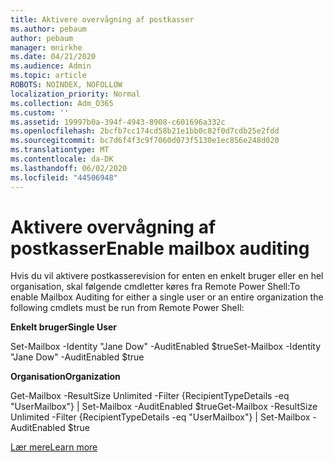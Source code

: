 ```yaml
---
title: Aktivere overvågning af postkasser
ms.author: pebaum
author: pebaum
manager: mnirkhe
ms.date: 04/21/2020
ms.audience: Admin
ms.topic: article
ROBOTS: NOINDEX, NOFOLLOW
localization_priority: Normal
ms.collection: Adm_O365
ms.custom: ''
ms.assetid: 19997b0a-394f-4943-8908-c601696a332c
ms.openlocfilehash: 2bcfb7cc174cd58b21e1bb0c82f0d7cdb25e2fdd
ms.sourcegitcommit: bc7d6f4f3c9f7060d073f5130e1ec856e248d020
ms.translationtype: MT
ms.contentlocale: da-DK
ms.lasthandoff: 06/02/2020
ms.locfileid: "44506948"
---
```

# <a name="enable-mailbox-auditing"></a><span data-ttu-id="ccf99-102">Aktivere overvågning af postkasser</span><span class="sxs-lookup"><span data-stu-id="ccf99-102">Enable mailbox auditing</span></span>

<span data-ttu-id="ccf99-103">Hvis du vil aktivere postkasserevision for enten en enkelt bruger eller en hel organisation, skal følgende cmdletter køres fra Remote Power Shell:</span><span class="sxs-lookup"><span data-stu-id="ccf99-103">To enable Mailbox Auditing for either a single user or an entire organization the following cmdlets must be run from Remote Power Shell:</span></span>
  
 <span data-ttu-id="ccf99-104">**Enkelt bruger**</span><span class="sxs-lookup"><span data-stu-id="ccf99-104">**Single User**</span></span>
  
<span data-ttu-id="ccf99-105">Set-Mailbox -Identity "Jane Dow" -AuditEnabled $true</span><span class="sxs-lookup"><span data-stu-id="ccf99-105">Set-Mailbox -Identity "Jane Dow" -AuditEnabled $true</span></span>
  
 <span data-ttu-id="ccf99-106">**Organisation**</span><span class="sxs-lookup"><span data-stu-id="ccf99-106">**Organization**</span></span>
  
<span data-ttu-id="ccf99-107">Get-Mailbox -ResultSize Unlimited -Filter {RecipientTypeDetails -eq "UserMailbox"} | Set-Mailbox -AuditEnabled $true</span><span class="sxs-lookup"><span data-stu-id="ccf99-107">Get-Mailbox -ResultSize Unlimited -Filter {RecipientTypeDetails -eq "UserMailbox"} | Set-Mailbox -AuditEnabled $true</span></span>
  
[<span data-ttu-id="ccf99-108">Lær mere</span><span class="sxs-lookup"><span data-stu-id="ccf99-108">Learn more</span></span>](https://docs.microsoft.com/microsoft-365/compliance/enable-mailbox-auditing)
  

